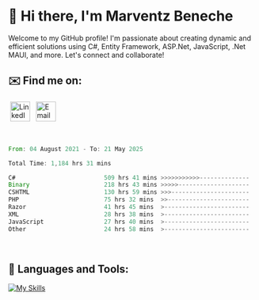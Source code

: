 # 👋 Hi there, I'm Marventz Beneche

Welcome to my GitHub profile! I'm passionate about creating dynamic and efficient solutions using C#, Entity Framework, ASP.Net, JavaScript, .Net MAUI, and more. Let's connect and collaborate!

## ✉️ Find me on:
 <a href="https://linkedin.com/in/benechem" target="_blank" rel="noopener noreferrer"> <img src="https://icons.iconarchive.com/icons/limav/flat-gradient-social/512/Linkedin-icon.png" alt="LinkedIn" height="40" style="vertical-align:top; margin:4px"></a>
 <a href="mailto:info@benechem.co"> <img src="https://icons.iconarchive.com/icons/dtafalonso/android-lollipop/512/Gmail-icon.png" alt="Email" height="40" style="vertical-align:top; margin:4px"></a>
</p>

<br/>
<!--START_SECTION:waka-->

```rust
From: 04 August 2021 - To: 21 May 2025

Total Time: 1,184 hrs 31 mins

C#                         509 hrs 41 mins >>>>>>>>>>>--------------   42.14 %
Binary                     218 hrs 43 mins >>>>>--------------------   18.08 %
CSHTML                     130 hrs 59 mins >>>----------------------   10.83 %
PHP                        75 hrs 32 mins  >>-----------------------   06.25 %
Razor                      41 hrs 45 mins  >------------------------   03.45 %
XML                        28 hrs 38 mins  >------------------------   02.37 %
JavaScript                 27 hrs 40 mins  >------------------------   02.29 %
Other                      24 hrs 58 mins  >------------------------   02.07 %
```

<!--END_SECTION:waka-->
<br />

## 🧰 Languages and Tools:

[![My Skills](https://skillicons.dev/icons?i=js,html,css,cs,java,php,mysql,dotnet,bootstrap,visualstudio,vscode,androidstudio,azure,xd,wordpress,raspberrypi)](https://skillicons.dev)
<br />

